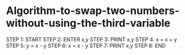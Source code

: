 # Algorithm-to-swap-two-numbers-without-using-the-third-variable
STEP 1: START
STEP 2: ENTER x,y
STEP 3: PRINT x,y
STEP 4: x = x + y
STEP 5: y = x - y
STEP 6: x = x - y
STEP 7: PRINT x,y
STEP 8: END
